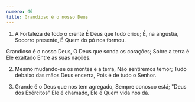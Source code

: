 ```yaml
---
numero: 46
title: Grandioso é o nosso Deus
---
```

1. A Fortaleza de todo o crente
É Deus que tudo criou;
É, na angústia, Socorro presente,
É Quem do pó nos formou.

Grandioso é o nosso Deus,
O Deus que sonda os corações;
Sobre a terra é Ele exaltado
Entre as suas nações.

2. Mesmo mudando-se os montes e a terra,
Não sentiremos temor;
Tudo debaixo das mãos Deus encerra,
Pois é de tudo o Senhor.

3. Grande é o Deus que nos tem agregado,
Sempre conosco está;
"Deus dos Exércitos" Ele é chamado,
Ele é Quem vida nos dá.
